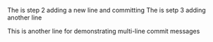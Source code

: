 The is step 2 adding a new line and committing
The is setp 3 adding another line

This is another line for demonstrating multi-line commit messages